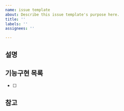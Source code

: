 ```yaml
---
name: issue template
about: Describe this issue template's purpose here.
title: ''
labels: ''
assignees: ''

---
```


## 설명

## 기능구현 목록
- [ ] 

## 참고
